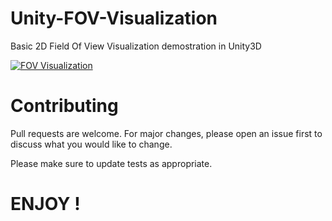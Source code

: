 # Unity-FOV-Visualization
Basic 2D Field Of View Visualization demostration in Unity3D 

[![FOV Visualization](http://img.youtube.com/vi/IYcgtSpnzZ0/0.jpg)](http://www.youtube.com/watch?v=IYcgtSpnzZ0 "FOV Visualization")

# Contributing
Pull requests are welcome. For major changes, please open an issue first to discuss what you would like to change.

Please make sure to update tests as appropriate.

# ENJOY !


